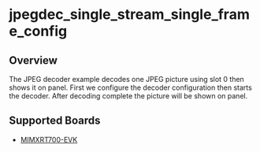 # jpegdec_single_stream_single_frame_config

## Overview
The JPEG decoder example decodes one JPEG picture using slot 0 then shows it on panel.
First we configure the decoder configuration then starts the decoder. After decoding
complete the picture will be shown on panel.

## Supported Boards
- [MIMXRT700-EVK](../../../../_boards/mimxrt700evk/driver_examples/jpegdec/jpegdec_examples_readme.md)
